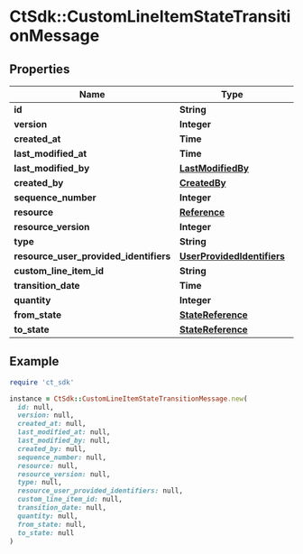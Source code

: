 # CtSdk::CustomLineItemStateTransitionMessage

## Properties

| Name | Type | Description | Notes |
| ---- | ---- | ----------- | ----- |
| **id** | **String** |  |  |
| **version** | **Integer** |  |  |
| **created_at** | **Time** |  |  |
| **last_modified_at** | **Time** |  |  |
| **last_modified_by** | [**LastModifiedBy**](LastModifiedBy.md) |  | [optional] |
| **created_by** | [**CreatedBy**](CreatedBy.md) |  | [optional] |
| **sequence_number** | **Integer** |  | [optional] |
| **resource** | [**Reference**](Reference.md) |  | [optional] |
| **resource_version** | **Integer** |  | [optional] |
| **type** | **String** |  | [optional] |
| **resource_user_provided_identifiers** | [**UserProvidedIdentifiers**](UserProvidedIdentifiers.md) |  | [optional] |
| **custom_line_item_id** | **String** |  | [optional] |
| **transition_date** | **Time** |  | [optional] |
| **quantity** | **Integer** |  | [optional] |
| **from_state** | [**StateReference**](StateReference.md) |  | [optional] |
| **to_state** | [**StateReference**](StateReference.md) |  | [optional] |

## Example

```ruby
require 'ct_sdk'

instance = CtSdk::CustomLineItemStateTransitionMessage.new(
  id: null,
  version: null,
  created_at: null,
  last_modified_at: null,
  last_modified_by: null,
  created_by: null,
  sequence_number: null,
  resource: null,
  resource_version: null,
  type: null,
  resource_user_provided_identifiers: null,
  custom_line_item_id: null,
  transition_date: null,
  quantity: null,
  from_state: null,
  to_state: null
)
```


